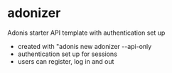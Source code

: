 # adonizer
Adonis starter API template with authentication set up

* created with "adonis new adonizer --api-only
* authentication set up for sessions
* users can register, log in and out
